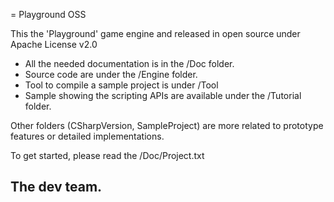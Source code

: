 = Playground OSS

This the 'Playground' game engine and released in open source under Apache License v2.0

 * All the needed documentation is in the /Doc folder.
 * Source code are under the /Engine folder.
 * Tool to compile a sample project is under /Tool
 * Sample showing the scripting APIs are available under the /Tutorial folder.

Other folders (CSharpVersion, SampleProject) are more related to prototype features or detailed implementations.

To get started, please read the /Doc/Project.txt

The dev team.
---------------------------------------------------------------------------
